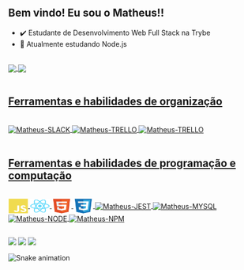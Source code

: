 ## Bem vindo! Eu sou o Matheus!!

- ✔️ Estudante de Desenvolvimento Web Full Stack na Trybe
- 🌱 Atualmente estudando Node.js

<br>
<div style="display: inline_block">
  <a href="https://github.com/matheus-luz">
  <img  align="center" height="120em" src="https://github-readme-stats.vercel.app/api?username=matheus-luz&show_icons=true&theme=dark&include_all_commits=true&count_private=true"/>
  <img  align="center" height="120em" src="https://github-readme-stats.vercel.app/api/top-langs/?username=matheus-luz&layout=compact&langs_count=7&theme=dark"/>
</div>
  <br>
  <h2>Ferramentas e habilidades de organização</h2>
  <div style="display: inline_block"><br>
  <img align="center" alt="Matheus-SLACK" height="30" width="40" src="https://cdn.jsdelivr.net/gh/devicons/devicon/icons/slack/slack-original.svg" />
  <img align="center" alt="Matheus-TRELLO" height="50" width="40" src="https://cdn.jsdelivr.net/gh/devicons/devicon/icons/trello/trello-plain-wordmark.svg" />
  <img align="center" alt="Matheus-TRELLO" height="30" width="30" src="https://img.icons8.com/ios/50/000000/notion.png"/>
  </div>
  <br>
  <h2>Ferramentas e habilidades de programação e computação</h2>
<div style="display: inline_block"><br>
  <img align="center" alt="Matheus-Js" height="30" width="40" src="https://raw.githubusercontent.com/devicons/devicon/master/icons/javascript/javascript-plain.svg">
  <img align="center" alt="Matheus-React" height="30" width="40" src="https://raw.githubusercontent.com/devicons/devicon/master/icons/react/react-original.svg">
  <img align="center" alt="Matheus-HTML" height="30" width="40" src="https://raw.githubusercontent.com/devicons/devicon/master/icons/html5/html5-original.svg">
  <img align="center" alt="Matheus-CSS" height="30" width="40" src="https://raw.githubusercontent.com/devicons/devicon/master/icons/css3/css3-original.svg">
  <img align="center" alt="Matheus-JEST" height="30" width="40" src="https://cdn.jsdelivr.net/gh/devicons/devicon/icons/jest/jest-plain.svg" />
  <img align="center" alt="Matheus-MYSQL" height="30" width="40" src="https://cdn.jsdelivr.net/gh/devicons/devicon/icons/mysql/mysql-original-wordmark.svg" />
  <img align="center" alt="Matheus-NODE" height="30" width="40" src="https://cdn.jsdelivr.net/gh/devicons/devicon/icons/nodejs/nodejs-original.svg" />
  <img align="center" alt="Matheus-NPM" height="30" width="40" src="https://cdn.jsdelivr.net/gh/devicons/devicon/icons/npm/npm-original-wordmark.svg" />
</div>
  
  ##
 
<div> 
  <a href="https://instagram.com/omatheus_luz" target="_blank"><img src="https://img.shields.io/badge/-Instagram-%23E4405F?style=for-the-badge&logo=instagram&logoColor=white" target="_blank"></a>
  <a href = "mailto:luz.matheus11@gmail.com"><img src="https://img.shields.io/badge/-Gmail-%23333?style=for-the-badge&logo=gmail&logoColor=white" target="_blank"></a>
  <a href="https://www.linkedin.com/in/omatheus-luz" target="_blank"><img src="https://img.shields.io/badge/-LinkedIn-%230077B5?style=for-the-badge&logo=linkedin&logoColor=white" target="_blank"></a> 
 
  ![Snake animation](https://github.com/matheus-luz/matheus-luz/blob/output/github-contribution-grid-snake.svg)
 
</div>
